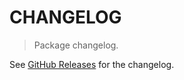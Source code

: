 # CHANGELOG

> Package changelog.

See [GitHub Releases](https://github.com/stdlib-js/array-base-index-of/releases) for the changelog.